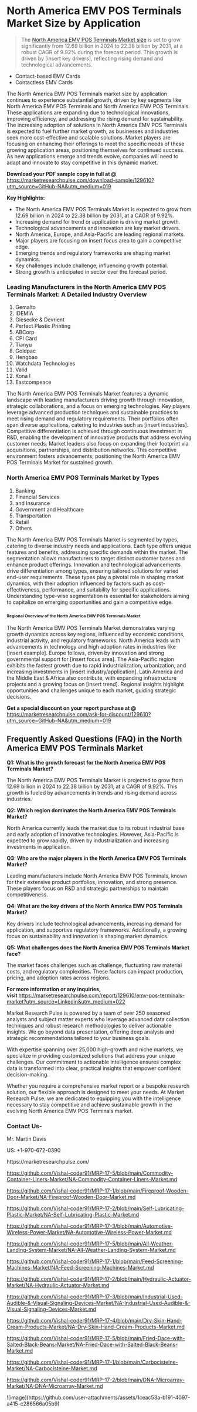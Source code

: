 <h1>North America EMV POS Terminals Market&nbsp;Size by Application</h1><blockquote><p>The <a href="https://marketresearchpulse.com/download-sample/129610?utm_source=GitHub-NA&amp;utm_medium=019">North America EMV POS Terminals Market size</a> is set to grow significantly from 12.69 billion in 2024 to 22.38 billion by 2031, at a robust CAGR of 9.92% during the forecast period. This growth is driven by [insert key drivers], reflecting rising demand and technological advancements.</p></blockquote><ul><li>Contact-based EMV Cards <li> Contactless EMV Cards</li></ul><p>The North America EMV POS Terminals market size by application continues to experience substantial growth, driven by key segments like North America EMV POS Terminals and North America EMV POS Terminals. These applications are expanding due to technological innovations, improving efficiency, and addressing the rising demand for sustainability. The increasing adoption of solutions in North America EMV POS Terminals is expected to fuel further market growth, as businesses and industries seek more cost-effective and scalable solutions. Market players are focusing on enhancing their offerings to meet the specific needs of these growing application areas, positioning themselves for continued success. As new applications emerge and trends evolve, companies will need to adapt and innovate to stay competitive in this dynamic market.</p><p><strong>Download your PDF sample copy in full at @ </strong><a href="https://marketresearchpulse.com/download-sample/129610?utm_source=GitHub-NA&amp;utm_medium=019">https://marketresearchpulse.com/download-sample/129610?utm_source=GitHub-NA&amp;utm_medium=019</a></p><p><strong>Key Highlights: </strong></p><ul><li>The North America EMV POS Terminals Market is expected to grow from 12.69 billion in 2024 to 22.38 billion by 2031, at a CAGR of 9.92%.</li><li>Increasing demand for trend or application is driving market growth.</li><li>Technological advancements and innovation are key market drivers.</li><li>North America, Europe, and Asia-Pacific are leading regional markets.</li><li>Major players are focusing on insert focus area to gain a competitive edge.</li><li>Emerging trends and regulatory frameworks are shaping market dynamics.</li><li>Key challenges include challenge, influencing growth potential.</li><li>Strong growth is anticipated in sector over the forecast period.</li></ul><h3>Leading Manufacturers in the North America EMV POS Terminals Market: A Detailed Industry Overview</h3><ol><li>Gemalto</li><li>IDEMIA</li><li>Giesecke & Devrient</li><li>Perfect Plastic Printing</li><li>ABCorp</li><li>CPI Card</li><li>Tianyu</li><li>Goldpac</li><li>Hengbao</li><li>Watchdata Technologies</li><li>Valid</li><li>Kona I</li><li>Eastcompeace</li></ol><div class="flex max-w-full flex-col flex-grow"><div class="min-h-8 text-message flex w-full flex-col items-end gap-2 whitespace-normal break-words [.text-message+&amp;]:mt-5" dir="auto" data-message-author-role="assistant" data-message-id="fd8432e4-4910-450d-b182-61b7bfb0a01f" data-message-model-slug="gpt-4o"><div class="flex w-full flex-col gap-1 empty:hidden first:pt-[3px]"><div class="markdown prose w-full break-words dark:prose-invert light"><p>The North America EMV POS Terminals Market features a dynamic landscape with leading manufacturers driving growth through innovation, strategic collaborations, and a focus on emerging technologies. Key players leverage advanced production techniques and sustainable practices to meet rising demand and regulatory requirements. Their portfolios often span diverse applications, catering to industries such as [insert industries]. Competitive differentiation is achieved through continuous investment in R&amp;D, enabling the development of innovative products that address evolving customer needs. Market leaders also focus on expanding their footprint via acquisitions, partnerships, and distribution networks. This competitive environment fosters advancements, positioning the North America EMV POS Terminals Market for sustained growth.</p></div></div></div></div><h3>North America EMV POS Terminals Market by Types</h3><ol><li>Banking <li> Financial Services <li> and Insurance <li> Government and Healthcare <li> Transportation <li> Retail <li> Others</li></ol><div class="flex max-w-full flex-col flex-grow"><div class="min-h-8 text-message flex w-full flex-col items-end gap-2 whitespace-normal break-words [.text-message+&amp;]:mt-5" dir="auto" data-message-author-role="assistant" data-message-id="084470be-0bb7-4664-bddf-5156b4f41249" data-message-model-slug="gpt-4o-mini"><div class="flex w-full flex-col gap-1 empty:hidden first:pt-[3px]"><div class="markdown prose w-full break-words dark:prose-invert light"><p>The North America EMV POS Terminals Market is segmented by types, catering to diverse industry needs and applications. Each type offers unique features and benefits, addressing specific demands within the market. The segmentation allows manufacturers to target distinct customer bases and enhance product offerings. Innovation and technological advancements drive differentiation among types, ensuring tailored solutions for varied end-user requirements. These types play a pivotal role in shaping market dynamics, with their adoption influenced by factors such as cost-effectiveness, performance, and suitability for specific applications. Understanding type-wise segmentation is essential for stakeholders aiming to capitalize on emerging opportunities and gain a competitive edge.</p></div></div></div></div><h3><span style="font-size: 11px;">Regional Overview of the North America EMV POS Terminals Market</span></h3><div class="flex max-w-full flex-col flex-grow"><div class="min-h-8 text-message flex w-full flex-col items-end gap-2 whitespace-normal break-words [.text-message+&amp;]:mt-5" dir="auto" data-message-author-role="assistant" data-message-id="e9038762-ce64-4e30-91c9-9bd413514231" data-message-model-slug="gpt-4o-mini"><div class="flex w-full flex-col gap-1 empty:hidden first:pt-[3px]"><div class="markdown prose w-full break-words dark:prose-invert light"><p>The North America EMV POS Terminals Market demonstrates varying growth dynamics across key regions, influenced by economic conditions, industrial activity, and regulatory frameworks. North America leads with advancements in technology and high adoption rates in industries like [insert example]. Europe follows, driven by innovation and strong governmental support for [insert focus area]. The Asia-Pacific region exhibits the fastest growth due to rapid industrialization, urbanization, and increasing investments in [insert industry/application]. Latin America and the Middle East &amp; Africa also contribute, with expanding infrastructure projects and a growing focus on [insert trend]. Regional insights highlight opportunities and challenges unique to each market, guiding strategic decisions.</p></div></div></div></div><p><strong>Get a special discount on your report purchase at @ </strong><a href="https://marketresearchpulse.com/ask-for-discount/129610?utm_source=GitHub-NA&amp;utm_medium=019">https://marketresearchpulse.com/ask-for-discount/129610?utm_source=GitHub-NA&amp;utm_medium=019</a></p><h2>Frequently Asked Questions (FAQ) in the North America EMV POS Terminals Market</h2><p><strong>Q1: What is the growth forecast for the North America EMV POS Terminals Market?</strong></p><p>The North America EMV POS Terminals Market is projected to grow from 12.69 billion in 2024 to 22.38 billion by 2031, at a CAGR of 9.92%. This growth is fueled by advancements in trends and rising demand across industries.</p><p><strong>Q2: Which region dominates the North America EMV POS Terminals Market?</strong></p><p>North America currently leads the market due to its robust industrial base and early adoption of innovative technologies. However, Asia-Pacific is expected to grow rapidly, driven by industrialization and increasing investments in application.</p><p><strong>Q3: Who are the major players in the North America EMV POS Terminals Market?</strong></p><p>Leading manufacturers include North America EMV POS Terminals, known for their extensive product portfolios, innovation, and strong presence. These players focus on R&amp;D and strategic partnerships to maintain competitiveness.</p><p><strong>Q4: What are the key drivers of the North America EMV POS Terminals Market?</strong></p><p>Key drivers include technological advancements, increasing demand for application, and supportive regulatory frameworks. Additionally, a growing focus on sustainability and innovation is shaping market dynamics.</p><p><strong>Q5: What challenges does the North America EMV POS Terminals Market face?</strong></p><p>The market faces challenges such as challenge, fluctuating raw material costs, and regulatory complexities. These factors can impact production, pricing, and adoption rates across regions.</p><p><strong>For more information or any inquiries, visit&nbsp;</strong><a href="https://marketresearchpulse.com/report/129610/emv-pos-terminals-market?utm_source=Linkedin&utm_medium=022">https://marketresearchpulse.com/report/129610/emv-pos-terminals-market?utm_source=Linkedin&utm_medium=022</a></p><p>Market Research Pulse is powered by a team of over 250 seasoned analysts and subject matter experts who leverage advanced data collection techniques and robust research methodologies to deliver actionable insights. We go beyond data presentation, offering deep analysis and strategic recommendations tailored to your business goals.</p><p>With expertise spanning over 25,000 high-growth and niche markets, we specialize in providing customized solutions that address your unique challenges. Our commitment to actionable intelligence ensures complex data is transformed into clear, practical insights that empower confident decision-making.</p><p>Whether you require a comprehensive market report or a bespoke research solution, our flexible approach is designed to meet your needs. At Market Research Pulse, we are dedicated to equipping you with the intelligence necessary to stay competitive and achieve sustainable growth in the evolving North America EMV POS Terminals market.</p><h3><strong>Contact Us-</strong></h3><p>Mr. Martin Davis</p><p>US: +1-970-672-0390</p><p>https://marketresearchpulse.com/</p><p><a href="https://github.com/Vishal-coder91/MRP-17-5/blob/main/Commodity-Container-Liners-Market/NA-Commodity-Container-Liners-Market.md">https://github.com/Vishal-coder91/MRP-17-5/blob/main/Commodity-Container-Liners-Market/NA-Commodity-Container-Liners-Market.md</a></p><p><a href="https://github.com/Vishal-coder91/MRP-17-1/blob/main/Fireproof-Wooden-Door-Market/NA-Fireproof-Wooden-Door-Market.md">https://github.com/Vishal-coder91/MRP-17-1/blob/main/Fireproof-Wooden-Door-Market/NA-Fireproof-Wooden-Door-Market.md</a></p><p><a href="https://github.com/Vishal-coder91/MRP-17-2/blob/main/Self-Lubricating-Plastic-Market/NA-Self-Lubricating-Plastic-Market.md">https://github.com/Vishal-coder91/MRP-17-2/blob/main/Self-Lubricating-Plastic-Market/NA-Self-Lubricating-Plastic-Market.md</a></p><p><a href="https://github.com/Vishal-coder91/MRP-17-3/blob/main/Automotive-Wireless-Power-Market/NA-Automotive-Wireless-Power-Market.md">https://github.com/Vishal-coder91/MRP-17-3/blob/main/Automotive-Wireless-Power-Market/NA-Automotive-Wireless-Power-Market.md</a></p><p><a href="https://github.com/Vishal-coder91/MRP-17-5/blob/main/All-Weather-Landing-System-Market/NA-All-Weather-Landing-System-Market.md">https://github.com/Vishal-coder91/MRP-17-5/blob/main/All-Weather-Landing-System-Market/NA-All-Weather-Landing-System-Market.md</a></p><p><a href="https://github.com/Vishal-coder91/MRP-17-1/blob/main/Feed-Screening-Machines-Market/NA-Feed-Screening-Machines-Market.md">https://github.com/Vishal-coder91/MRP-17-1/blob/main/Feed-Screening-Machines-Market/NA-Feed-Screening-Machines-Market.md</a></p><p><a href="https://github.com/Vishal-coder91/MRP-17-2/blob/main/Hydraulic-Actuator-Market/NA-Hydraulic-Actuator-Market.md">https://github.com/Vishal-coder91/MRP-17-2/blob/main/Hydraulic-Actuator-Market/NA-Hydraulic-Actuator-Market.md</a></p><p><a href="https://github.com/Vishal-coder91/MRP-17-3/blob/main/Industrial-Used-Audible-&-Visual-Signaling-Devices-Market/NA-Industrial-Used-Audible-&-Visual-Signaling-Devices-Market.md">https://github.com/Vishal-coder91/MRP-17-3/blob/main/Industrial-Used-Audible-&-Visual-Signaling-Devices-Market/NA-Industrial-Used-Audible-&-Visual-Signaling-Devices-Market.md</a></p><p><a href="https://github.com/Vishal-coder91/MRP-17-4/blob/main/Dry-Skin-Hand-Cream-Products-Market/NA-Dry-Skin-Hand-Cream-Products-Market.md">https://github.com/Vishal-coder91/MRP-17-4/blob/main/Dry-Skin-Hand-Cream-Products-Market/NA-Dry-Skin-Hand-Cream-Products-Market.md</a></p><p><a href="https://github.com/Vishal-coder91/MRP-17-5/blob/main/Fried-Dace-with-Salted-Black-Beans-Market/NA-Fried-Dace-with-Salted-Black-Beans-Market.md">https://github.com/Vishal-coder91/MRP-17-5/blob/main/Fried-Dace-with-Salted-Black-Beans-Market/NA-Fried-Dace-with-Salted-Black-Beans-Market.md</a></p><p><a href="https://github.com/Vishal-coder91/MRP-17-1/blob/main/Carbocisteine-Market/NA-Carbocisteine-Market.md">https://github.com/Vishal-coder91/MRP-17-1/blob/main/Carbocisteine-Market/NA-Carbocisteine-Market.md</a></p><p><a href="https://github.com/Vishal-coder91/MRP-17-2/blob/main/DNA-Microarray-Market/NA-DNA-Microarray-Market.md">https://github.com/Vishal-coder91/MRP-17-2/blob/main/DNA-Microarray-Market/NA-DNA-Microarray-Market.md</a></p>
![image](https://github.com/user-attachments/assets/1ceac53a-b191-4097-a415-c286566a05b9)
